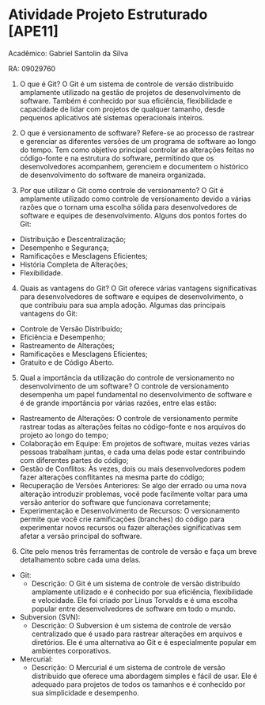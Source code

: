 # Atividade Projeto Estruturado [APE11]

Acadêmico: Gabriel Santolin da Silva

RA: 09029760

1. O que é Git?
O Git é um sistema de controle de versão distribuído amplamente utilizado na gestão de projetos de desenvolvimento de software. Também é conhecido por sua eficiência, flexibilidade e capacidade de lidar com projetos de qualquer tamanho, desde pequenos aplicativos até sistemas operacionais inteiros.

2. O que é versionamento de software?
Refere-se ao processo de rastrear e gerenciar as diferentes versões de um programa de software ao longo do tempo. Tem como objetivo principal controlar as alterações feitas no código-fonte e na estrutura do software, permitindo que os desenvolvedores acompanhem, gerenciem e documentem o histórico de desenvolvimento do software de maneira organizada.

3. Por que utilizar o Git como controle de versionamento?
O Git é amplamente utilizado como controle de versionamento devido a várias razões que o tornam uma escolha sólida para desenvolvedores de software e equipes de desenvolvimento. Alguns dos pontos fortes do Git:
* Distribuição e Descentralização;
* Desempenho e Segurança;
* Ramificações e Mesclagens Eficientes;
* História Completa de Alterações;
* Flexibilidade.

4. Quais as vantagens do Git?
O Git oferece várias vantagens significativas para desenvolvedores de software e equipes de desenvolvimento, o que contribuiu para sua ampla adoção. Algumas das principais vantagens do Git:
* Controle de Versão Distribuído;
* Eficiência e Desempenho;
* Rastreamento de Alterações;
* Ramificações e Mesclagens Eficientes;
* Gratuito e de Código Aberto.

5. Qual a importância da utilização do controle de versionamento no desenvolvimento de um software?
O controle de versionamento desempenha um papel fundamental no desenvolvimento de software e é de grande importância por várias razões, entre elas estão:
* Rastreamento de Alterações: O controle de versionamento permite rastrear todas as alterações feitas no código-fonte e nos arquivos do projeto ao longo do tempo;
* Colaboração em Equipe: Em projetos de software, muitas vezes várias pessoas trabalham juntas, e cada uma delas pode estar contribuindo com diferentes partes do código;
* Gestão de Conflitos: Às vezes, dois ou mais desenvolvedores podem fazer alterações conflitantes na mesma parte do código;
* Recuperação de Versões Anteriores: Se algo der errado ou uma nova alteração introduzir problemas, você pode facilmente voltar para uma versão anterior do software que funcionava corretamente;
* Experimentação e Desenvolvimento de Recursos: O versionamento permite que você crie ramificações (branches) do código para experimentar novos recursos ou fazer alterações significativas sem afetar a versão principal do software.

6. Cite pelo menos três ferramentas de controle de versão e faça um breve detalhamento sobre cada uma delas.
* Git:
    * Descrição: O Git é um sistema de controle de versão distribuído amplamente utilizado e é conhecido por sua eficiência, flexibilidade e velocidade. Ele foi criado por Linus Torvalds e é uma escolha popular entre desenvolvedores de software em todo o mundo.
* Subversion (SVN):
    * Descrição: O Subversion é um sistema de controle de versão centralizado que é usado para rastrear alterações em arquivos e diretórios. Ele é uma alternativa ao Git e é especialmente popular em ambientes corporativos.
* Mercurial:
    * Descrição: O Mercurial é um sistema de controle de versão distribuído que oferece uma abordagem simples e fácil de usar. Ele é adequado para projetos de todos os tamanhos e é conhecido por sua simplicidade e desempenho.